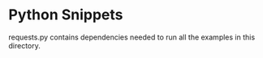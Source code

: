 # Python Snippets

requests.py contains dependencies needed to run all the examples in this directory.

